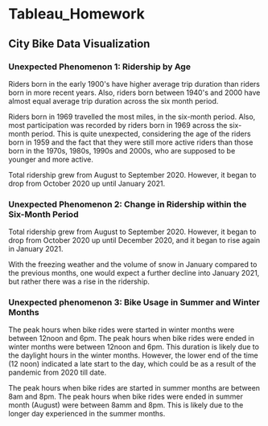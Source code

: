 # Tableau_Homework

## City Bike Data Visualization

### Unexpected Phenomenon 1: Ridership by Age
Riders born in the early 1900's have higher average trip duration than riders born in more recent years. Also, riders born between 1940's and 2000 have almost equal average trip duration across the six month period.

Riders born in 1969 travelled the most miles, in the six-month period. Also, most participation was recorded by riders born in 1969 across the six-month period. This is quite unexpected, considering the age of the riders born in 1959 and the fact that they were still more active riders than those born in the 1970s, 1980s, 1990s and 2000s, who are supposed to be younger and more active. 

Total ridership grew from August to September 2020. However, it began to drop from October 2020 up until January 2021.

### Unexpected Phenomenon 2: Change in Ridership within the Six-Month Period
Total ridership grew from August to September 2020. However, it began to drop from October 2020 up until December 2020, and it began to rise again in January 2021.

With the freezing weather and the volume of snow in January compared to the previous months, one would expect a further decline into January 2021, but rather there was a rise in the ridership.

### Unexpected phenomenon 3: Bike Usage in Summer and Winter Months
The peak hours when bike rides were started in winter months were between 12noon and 6pm. The peak hours when bike rides were ended in winter months were between 12noon and 6pm. This duration is likely due to the daylight hours in the winter months. However, the lower end of the time (12 noon) indicated a late start to the day, which could be as a result of the pandemic from 2020 till date.

The peak hours when bike rides are started in summer months are between 8am and 8pm. The peak hours when bike rides were ended in summer month (August) were between 8amm and 8pm. This is likely due to the longer day experienced in the summer months.
